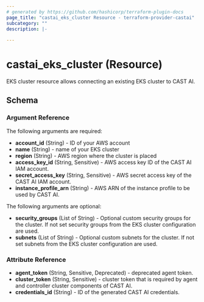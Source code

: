 ```yaml
---
# generated by https://github.com/hashicorp/terraform-plugin-docs
page_title: "castai_eks_cluster Resource - terraform-provider-castai"
subcategory: ""
description: |-
  
---
```


# castai_eks_cluster (Resource)

EKS cluster resource allows connecting an existing EKS cluster to CAST AI.

<!-- schema generated by tfplugindocs -->
## Schema

### Argument Reference

The following arguments are required:

- **account_id** (String) - ID of your AWS account
- **name** (String) - name of your EKS cluster
- **region** (String) - AWS region where the cluster is placed
- **access_key_id** (String, Sensitive) - AWS access key ID of the CAST AI IAM account.
- **secret_access_key** (String, Sensitive) - AWS secret access key of the CAST AI IAM account.
- **instance_profile_arn** (String) - AWS ARN of the instance profile to be used by CAST AI.

The following arguments are optional:

- **security_groups** (List of String) - Optional custom security groups for the cluster. If not set security groups from the EKS cluster configuration are used.
- **subnets** (List of String) - Optional custom subnets for the cluster. If not set subnets from the EKS cluster configuration are used.

### Attribute Reference

- **agent_token** (String, Sensitive, Deprecated) - deprecated agent token.
- **cluster_token** (String, Sensitive) - cluster token that is required by agent and controller cluster components of CAST AI.
- **credentials_id** (String) - ID of the generated CAST AI credentials.
